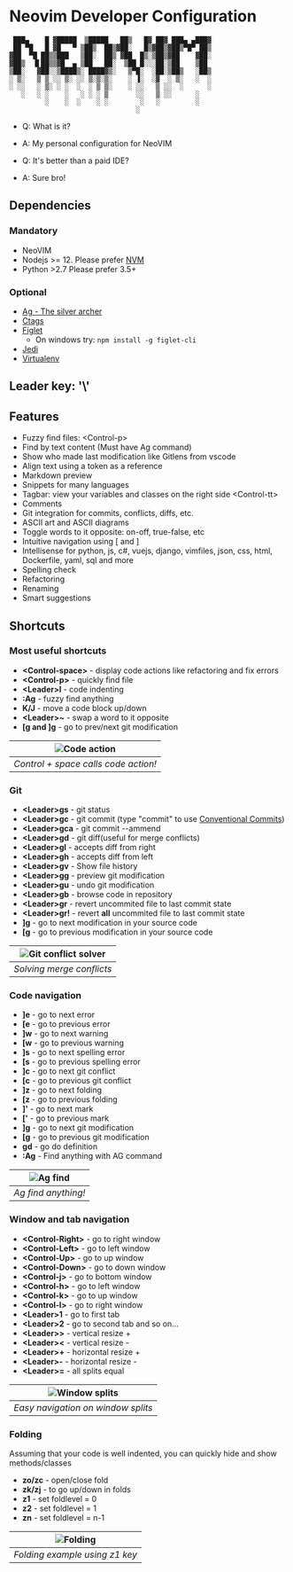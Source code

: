 # Neovim Developer Configuration

```
 ███▄    █ ▓█████  ▒█████   ██▒   █▓ ██▓ ███▄ ▄███▓
 ██ ▀█   █ ▓█   ▀ ▒██▒  ██▒▓██░   █▒▓██▒▓██▒▀█▀ ██▒
▓██  ▀█ ██▒▒███   ▒██░  ██▒ ▓██  █▒░▒██▒▓██    ▓██░
▓██▒  ▐▌██▒▒▓█  ▄ ▒██   ██░  ▒██ █░░░██░▒██    ▒██
▒██░   ▓██░░▒████▒░ ████▓▒░   ▒▀█░  ░██░▒██▒   ░██▒
░ ▒░   ▒ ▒ ░░ ▒░ ░░ ▒░▒░▒░    ░ ▐░  ░▓  ░ ▒░   ░  ░
░ ░░   ░ ▒░ ░ ░  ░  ░ ▒ ▒░    ░ ░░   ▒ ░░  ░      ░
   ░   ░ ░    ░   ░ ░ ░ ▒       ░░   ▒ ░░      ░
         ░    ░  ░    ░ ░        ░   ░         ░
                                ░
```

- Q: What is it?
- A: My personal configuration for NeoVIM

- Q: It's better than a paid IDE?
- A: Sure bro!

## Dependencies

### Mandatory

- NeoVIM
- Nodejs >= 12. Please prefer [NVM](https://github.com/nvm-sh/nvm)
- Python >2.7   Please prefer 3.5+

### Optional

- [Ag - The silver archer](https://github.com/ggreer/the_silver_searcher)
- [Ctags](http://ctags.sourceforge.net/)
- [Figlet](http://www.figlet.org/)
  - On windows try: ``npm install -g figlet-cli``
- [Jedi](https://github.com/davidhalter/jedi)
- [Virtualenv](https://github.com/pypa/virtualenv)

## Leader key: '\\'

## Features

- Fuzzy find files: \<Control-p>
- Find by text content (Must have Ag command)
- Show who made last modification like Gitlens from vscode
- Align text using a token as a reference
- Markdown preview
- Snippets for many languages
- Tagbar: view your variables and classes on the right side \<Control-tt>
- Comments
- Git integration for commits, conflicts, diffs, etc.
- ASCII art and ASCII diagrams
- Toggle words to it opposite: on-off, true-false, etc
- Intuitive navigation using [ and ]
- Intellisense for python, js, c#, vuejs, django, vimfiles, json, css, html, Dockerfile, yaml, sql and more
- Spelling check
- Refactoring
- Renaming
- Smart suggestions

## Shortcuts

### Most useful shortcuts

- **\<Control-space\>** - display code actions like refactoring and fix errors
- **\<Control-p\>** - quickly find file
- **\<Leader\>l**  - code indenting
- **:Ag** - fuzzy find anything
- **K/J**  - move a code block up/down
- **\<Leader\>~**  - swap a word to it opposite
- **[g and ]g** - go to prev/next git modification

| ![Code action](./images/code_action.png) |
| :--:                                     |
| *Control + space calls code action!*     |

### Git

- **\<Leader\>gs**  - git status
- **\<Leader\>gc**  - git commit (type "commit" to use [Conventional Commits](https://www.conventionalcommits.org/en/v1.0.0/))
- **\<Leader\>gca**  - git commit --ammend
- **\<Leader\>gd**  - git diff(useful for merge conflicts)
- **\<Leader\>gl**  - accepts diff from right
- **\<Leader\>gh**  - accepts diff from left
- **\<Leader\>gv**  - Show file history
- **\<Leader\>gg**  - preview git modification
- **\<Leader\>gu**  - undo git modification
- **\<Leader\>gb**  - browse code in repository
- **\<Leader\>gr**  - revert uncommited file to last commit state
- **\<Leader\>gr!**  - revert **all** uncommited file to last commit state
- **]g**  - go to next modification in your source code
- **[g**  - go to previous modification in your source code

| ![Git conflict solver](./images/git_conflict.png) |
| :--:                                              |
| *Solving merge conflicts*                         |

### Code navigation

- **]e** - go to next error
- **[e** - go to previous error
- **]w** - go to next warning
- **[w** - go to previous warning
- **]s** - go to next spelling error
- **[s** - go to previous spelling error
- **]c** - go to next git conflict
- **[c** - go to previous git conflict
- **]z** - go to next folding
- **[z** - go to previous folding
- **]'** - go to next mark
- **['** - go to previous mark
- **]g** - go to next git modification
- **[g** - go to previous git modification
- **gd** - go do definition
- **:Ag** - Find anything with AG command

| ![Ag find](./images/fuzzy_find_anything.png) |
| :--:                                         |
| *Ag find anything!*                          |

### Window and tab navigation

- **\<Control-Right\>** - go to right window
- **\<Control-Left\>** - go to left window
- **\<Control-Up\>** - go to up window
- **\<Control-Down\>** - go to down window
- **\<Control-j\>** - go to bottom window
- **\<Control-h\>** - go to left window
- **\<Control-k\>** - go to up window
- **\<Control-l\>** - go to right window
- **\<Leader\>1** - go to first tab
- **\<Leader\>2** - go to second tab and so on...
- **\<Leader\>>** - vertical resize +
- **\<Leader\><** - vertical resize -
- **\<Leader\>+** - horizontal resize +
- **\<Leader\>-** - horizontal resize -
- **\<Leader\>=** - all splits equal

| ![Window splits](./images/window_splits.png) |
| :--:                                         |
| *Easy navigation on window splits*           |

### Folding

Assuming that your code is well indented, you can quickly hide and show methods/classes

- **zo/zc** - open/close fold
- **zk/zj** - to go up/down in folds
- **z1** - set foldlevel = 0
- **z2** - set foldlevel = 1
- **zn** - set foldlevel = n-1

| ![Folding](./images/folding.png) |
| :--:                             |
| *Folding example using z1 key*   |
